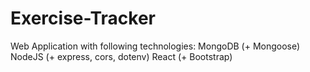 # Exercise-Tracker
Web Application with following technologies: 
MongoDB (+ Mongoose)
NodeJS (+ express, cors, dotenv)
React (+ Bootstrap)

